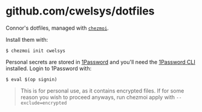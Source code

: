 # github.com/cwelsys/dotfiles

Connor's dotfiles, managed with [`chezmoi`](https://github.com/twpayne/chezmoi).

Install them with:

```console
$ chezmoi init cwelsys
```

Personal secrets are stored in [1Password](https://1password.com) and you'll
need the [1Password CLI](https://developer.1password.com/docs/cli/) installed.
Login to 1Password with:

```console
$ eval $(op signin)
```

> This is for personal use, as it contains encrypted files. If for some reason you wish to proceed anyways, run chezmoi apply with `--exclude=encrypted`
